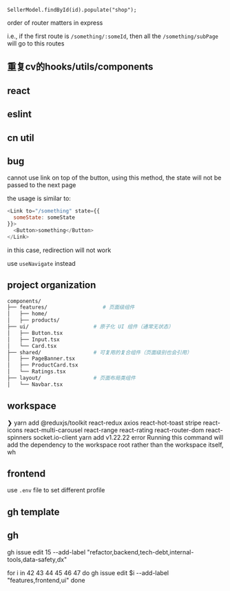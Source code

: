 `SellerModel.findById(id).populate("shop");`

order of router matters in express

i.e., if the first route is `/something/:someId`, then all the `/something/subPage` will go to this routes

## 重复cv的hooks/utils/components

## react

## eslint

## cn util

## bug

cannot use link on top of the button, using this method, the state will not be passed to the next page

the usage is similar to:

```js
<Link to="/something" state={{
  someState: someState
}}>
  <Button>something</Button>
</Link>
```

in this case, redirection will not work

use `useNavigate` instead

## project organization

```bash
components/
├── features/                  # 页面级组件
│   ├── home/
│   ├── products/
├── ui/                     # 原子化 UI 组件（通常无状态）
│   ├── Button.tsx
│   ├── Input.tsx
│   └── Card.tsx
├── shared/                 # 可复用的复合组件（页面级别也会引用）
│   ├── PageBanner.tsx
│   ├── ProductCard.tsx
│   └── Ratings.tsx
├── layout/                 # 页面布局类组件
│   └── Navbar.tsx
```

## workspace

❯ yarn add @reduxjs/toolkit react-redux axios react-hot-toast stripe react-icons react-multi-carousel react-range react-rating react-router-dom react-spinners socket.io-client
yarn add v1.22.22
error Running this command will add the dependency to the workspace root rather than the workspace itself, wh

## frontend

use `.env` file to set different profile

## gh template

## gh

gh issue edit 15 --add-label "refactor,backend,tech-debt,internal-tools,data-safety,dx"

for i in 42 43 44 45 46 47
do
  gh issue edit $i --add-label "features,frontend,ui"
done
